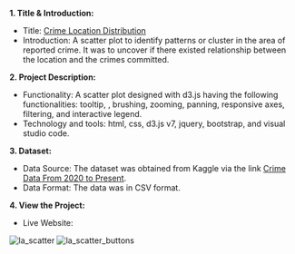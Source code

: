 
**1. Title & Introduction:**
- Title:  [Crime Location Distribution]()
- Introduction: A scatter plot to identify patterns or cluster in the area of reported crime. It was to uncover if there existed relationship between the location and the crimes committed. 

**2. Project Description:**
* Functionality: A scatter plot  designed with d3.js having the following functionalities: tooltip, , brushing, zooming, panning, responsive axes, filtering, and interactive legend. 
* Technology and tools: html, css, d3.js v7, jquery, bootstrap, and visual studio code.

**3. Dataset:**
* Data Source: The dataset was obtained from Kaggle via the link [Crime Data From 2020 to Present](https://www.kaggle.com/datasets/shubhamgupta012/crime-data-from-2020-to-present).
* Data Format: The data was in CSV format.

**4. View the Project:**
* Live Website: 

![la_scatter](https://github.com/ibraeh/LA-scatter-plot/assets/29314702/328508ae-206e-475e-bf67-62bc815cd9f6)
![la_scatter_buttons](https://github.com/ibraeh/LA-scatter-plot/assets/29314702/80044f17-4686-4f3d-a1b8-e40381ac58b4)

